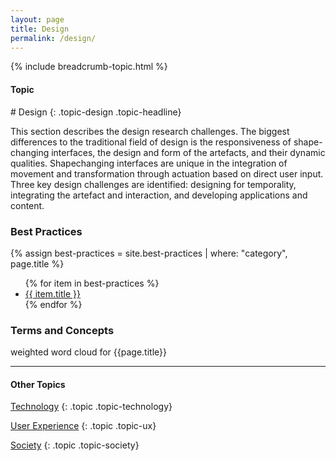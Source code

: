 ```yaml
---
layout: page
title: Design
permalink: /design/
---
```


{% include breadcrumb-topic.html %}

<h4 class="strap">Topic</h4>
# Design
{: .topic-design .topic-headline}

This section describes the design research challenges. The biggest differences to the traditional field of design is the responsiveness of shape-changing interfaces, the design and form of the artefacts, and their dynamic qualities. Shapechanging interfaces are unique in the integration of movement and transformation through actuation based on direct user input. Three key design challenges are identified: designing for temporality, integrating the artefact and interaction, and developing applications and content.

### Best Practices

{% assign best-practices = site.best-practices | where: "category", page.title %}
<ul>
{% for item in best-practices %}
  <li><a href="{{ item.url }}">{{ item.title }}</a></li>
{% endfor %}
</ul>

### Terms and Concepts

weighted word cloud for {{page.title}}

<hr class="panel-line">
<h4>Other Topics</h4>

 <a href="/technology/">Technology</a>
{: .topic .topic-technology}

<a href="/ux/">User Experience</a>
{: .topic .topic-ux}

<a href="/society/">Society</a>
{: .topic .topic-society}
